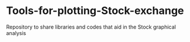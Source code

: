 # Tools-for-plotting-Stock-exchange
Repository to share libraries and codes that aid in the Stock graphical analysis
